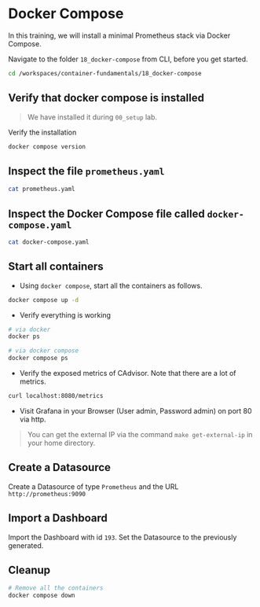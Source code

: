# Docker Compose

In this training, we will install a minimal Prometheus stack via Docker Compose.

Navigate to the folder `18_docker-compose` from CLI, before you get started.

```bash
cd /workspaces/container-fundamentals/18_docker-compose
```

## Verify that docker compose is installed

>We have installed it during `00_setup` lab.

Verify the installation

```bash
docker compose version
```

## Inspect the file `prometheus.yaml`

```bash
cat prometheus.yaml
```

## Inspect the Docker Compose file called `docker-compose.yaml`

```bash
cat docker-compose.yaml
```

## Start all containers

* Using `docker compose`, start all the containers as follows.

```bash
docker compose up -d
```

* Verify everything is working

```bash
# via docker
docker ps

# via docker compose
docker compose ps
```

* Verify the exposed metrics of CAdvisor. Note that there are a lot of metrics.

```bash
curl localhost:8080/metrics
```

* Visit Grafana in your Browser (User admin, Password admin) on port 80 via http.

>You can get the external IP via the command `make get-external-ip` in your home directory.

## Create a Datasource

Create a Datasource of type `Prometheus` and the URL `http://prometheus:9090`

## Import a Dashboard

Import the Dashboard with id `193`. Set the Datasource to the previously generated.

## Cleanup

```bash
# Remove all the containers
docker compose down
```
